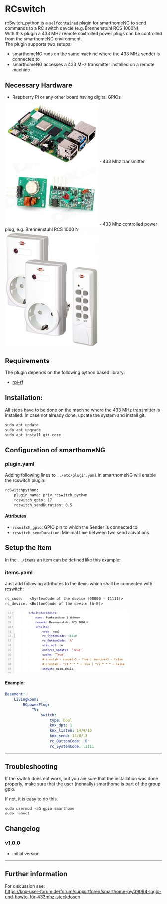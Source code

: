 # RCswitch

rcSwitch_python is a `selfcontained` plugin for smarthomeNG to send commands to a RC switch devcie (e.g. Brennenstuhl RCS 1000N).</br>
With this plugin a 433 MHz remote controlled power plugs can be controlled from the smarthomeNG environment.</br>
The plugin supports two setups:

* smarthomeNG runs on the same machine where the 433 MHz sender is connected to
* smarthomeNG accesses a 433 MHz transmitter installed on a remote machine

## Necessary Hardware
- Raspberry Pi or any other board having digital GPIOs</br>
<img src="./pictures/pi4.jpg" alt="Pi4" width="300"/>
- 433 Mhz transmitter</br>
<img src="./pictures/433_MHz_device.jpg" alt="Pi4" width="300"/>
- 433 Mhz controlled power plug, e.g. Brennenstuhl RCS 1000 N</br>
<img src="./pictures/Brennenstuhl_RCS1000N.jpg" alt="Pi4" width="300"/>

## Requirements
The plugin depends on the following python based library:
- [rpi-rf](https://pypi.org/project/rpi-rf/)

## Installation:
All steps have to be done on the machine where the 433 MHz transmitter is installed. In case not already done, update the system and install git:

```
sudo apt update
sudo apt upgrade
sudo apt install git-core
```

## Configuration of smarthomeNG
### plugin.yaml
Adding following lines to `../etc/plugin.yaml` in smarthomeNG will enable the rcswitch plugin:

```
rcSwitchpython:
    plugin_name: priv_rcswitch_python
    rcswitch_gpio: 17
    rcswitch_sendDuration: 0.5
```

#### Attributes
* `rcswitch_gpio`: GPIO pin to which the Sender is connected to.
* `rcswitch_sendDuration`: Minimal time between two send acivations

## Setup the Item
In the `../items` an item can be defined like this example:</br>

### items.yaml
Just add following attributes to the items which shall be connected with rcswitch:

```
rc_code:   <SystemCode of the device [00000 - 11111]>
rc_device: <ButtonConde of the device [A-E]>
```
<img src="./pictures/SHNG_Item_example.PNG" alt="Pi4" width="400"/>

#### Example:

```yaml
Basement:
    LivingRoom:
        RCpowerPlug:
            TV:
                switch:
                    type: bool
                    knx_dpt: 1
                    knx_listen: 14/0/10
                    knx_send: 14/0/13
                    rc_ButtonCode: 'B'
                    rc_SystemCode: 11111
```

---

## Troubleshooting
If the switch does not work, but you are sure that the installation was done properly, make sure that the user (normally) smarthome is part of the group gpio.

If not, it is easy to do this.

```
sudo usermod -aG gpio smarthome
sudo reboot
```

## Changelog

### v1.0.0
* initial version

----------------------------
## Further information
For discussion see:</br>
https://knx-user-forum.de/forum/supportforen/smarthome-py/39094-logic-und-howto-für-433mhz-steckdosen
